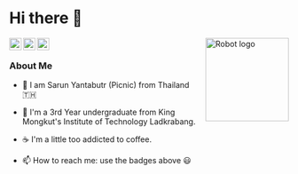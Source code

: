 # Hi there 👋
<img alt="Robot logo" src="https://github.com/rajput2107/rajput2107/raw/master/Assets/Developer.gif" align="right" height="150" />

<a href="https://www.facebook.com/picnic101/">
  <img align="left" alt="Facebook" width="22px" src="https://cdn.jsdelivr.net/npm/simple-icons@v3/icons/facebook.svg" />
</a>

<a href="https://www.instagram.com/picnicc101/">
  <img align="left" alt="Instagram" width="22px" src="https://cdn.jsdelivr.net/npm/simple-icons@v3/icons/instagram.svg" />
</a>

<a href="https://leetcode.com/peetck/">
  <img align="left" alt="Instagram" width="22px" src="https://camo.githubusercontent.com/5a91ab591fd4bf773b89c32e017d97a46f1839cb/68747470733a2f2f63646e2e6a7364656c6976722e6e65742f6e706d2f73696d706c652d69636f6e734076332f69636f6e732f6c656574636f64652e737667" />
</a>

<br>

### About Me 

- :boy: I am Sarun Yantabutr (Picnic) from Thailand :thailand:

- 🔭 I'm a 3rd Year undergraduate from King Mongkut's Institute of Technology Ladkrabang.

- ☕ I'm a little too addicted to coffee.

- 📫 How to reach me: use the badges above 😃
